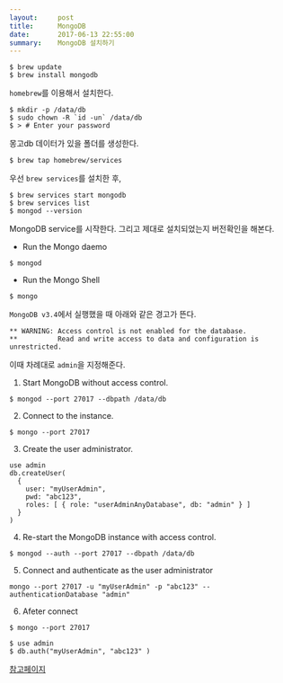 ```yaml
---
layout:     post
title:      MongoDB
date:       2017-06-13 22:55:00
summary:    MongoDB 설치하기
---
```


```
$ brew update
$ brew install mongodb
```

`homebrew`를 이용해서 설치한다.

```
$ mkdir -p /data/db
$ sudo chown -R `id -un` /data/db
$ > # Enter your password
```

몽고db 데이터가 있을 폴더를 생성한다.

```
$ brew tap homebrew/services
```

우선 `brew services`를 설치한 후,

```
$ brew services start mongodb
$ brew services list
$ mongod --version
```

MongoDB service를 시작한다. 그리고 제대로 설치되었는지 버전확인을 해본다.

- Run the Mongo daemo
```
$ mongod
```

- Run the Mongo Shell
```
$ mongo
```

`MongoDB v3.4`에서 실행했을 때 아래와 같은 경고가 뜬다.
```
** WARNING: Access control is not enabled for the database.
**          Read and write access to data and configuration is unrestricted.
```

이때 차례대로 `admin`을 지정해준다.


1) Start MongoDB without access control.
```
$ mongod --port 27017 --dbpath /data/db
```
2) Connect to the instance.
```
$ mongo --port 27017
```
3) Create the user administrator.
```
use admin
db.createUser(
  {
    user: "myUserAdmin",
    pwd: "abc123",
    roles: [ { role: "userAdminAnyDatabase", db: "admin" } ]
  }
)
```
4) Re-start the MongoDB instance with access control.
```
$ mongod --auth --port 27017 --dbpath /data/db
```

5) Connect and authenticate as the user administrator
```
mongo --port 27017 -u "myUserAdmin" -p "abc123" --authenticationDatabase "admin"
```

6) Afeter connect
```
$ mongo --port 27017

$ use admin
$ db.auth("myUserAdmin", "abc123" )
```

[참고페이지](https://docs.mongodb.com/master/tutorial/enable-authentication/)
